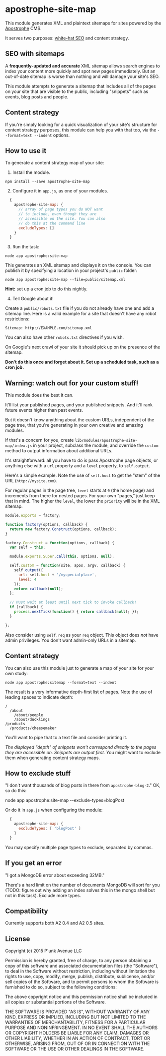 # apostrophe-site-map

This module generates XML and plaintext sitemaps for sites powered by the [Apostrophe](https://apostrophenow.org) CMS.

It serves two purposes: [white-hat SEO](https://support.google.com/webmasters/answer/183668?hl=en&ref_topic=6080646&rd=1) and content strategy.

## SEO with sitemaps

A **frequently-updated and accurate** XML sitemap allows search engines to index your content more quickly and spot new pages immediately. But an out-of-date sitemap is worse than nothing and will damage your site's SEO.

This module attempts to generate a sitemap that includes all of the pages on your site that are visible to the public, including "snippets" such as events, blog posts and people.

## Content strategy

If you're simply looking for a quick visualization of your site's structure for content strategy purposes, this module can help you with that too, via the `--format=text --indent` options.

## How to use it

To generate a content strategy map of your site:

1. Install the module.

`npm install --save apostrophe-site-map`

2. Configure it in `app.js`, as one of your modules.

```javascript
  {
    apostrophe-site-map: {
      // array of page types you do NOT want
      // to include, even though they are
      // accessible on the site. You can also
      // do this at the command line
      excludeTypes: []
    }
  }
```

3. Run the task:

```
node app apostrophe:site-map
```

This generates an XML sitemap and displays it on the console. You can publish it by specifying a location in your project's `public` folder:

```
node app apostrophe:site-map --file=public/sitemap.xml
```

**Hint:** set up a cron job to do this nightly.

4. Tell Google about it!

Create a `public/robots.txt` file if you do not already have one and add a sitemap line. Here is a valid example for a site that doesn't have any robot restrictions:

```
Sitemap: http://EXAMPLE.com/sitemap.xml
```

You can also have other `robots.txt` directives if you wish.

On Google's next crawl of your site it should pick up on the presence of the sitemap.

**Don't do this once and forget about it. Set up a scheduled task, such as a cron job.**

## Warning: watch out for your custom stuff!

This module does the best it can.

It'll list your published pages, and your published snippets. And it'll rank future events higher than past events.

But it doesn't know anything about the custom URLs, independent of the page tree, that you're generating in your own creative and amazing modules.

If that's a concern for you, create `lib/modules/apostrophe-site-map/index.js` in your project, subclass the module, and override the `custom` method to output information about additional URLs.

It's straightforward: all you have to do is pass Apostrophe page objects, or anything else with a `url` property and a `level` property, to `self.output`.

Here's a simple example. Note the use of `self.host` to get the "stem" of the URL (`http://mysite.com`).

For regular pages in the page tree, `level` starts at `0` (the home page) and increments from there for nested pages. For your own "pages," just keep that in mind. The higher the `level`, the lower the `priority` will be in the XML sitemap.

```javascript
module.exports = factory;

function factory(options, callback) {
  return new factory.Construct(options, callback);
}

factory.Construct = function(options, callback) {
  var self = this;

  module.exports.Super.call(this, options, null);

  self.custom = function(site, apos, argv, callback) {
    self.output({
      url: self.host + '/myspecialplace',
      level: 4
    });
    return callback(null);
  };

  // Must wait at least until next tick to invoke callback!
  if (callback) {
    process.nextTick(function() { return callback(null); });
  }

};
```

Also consider using `self.req` as your `req` object. This object does *not* have admin privileges. You don't want admin-only URLs in a sitemap.

## Content strategy

You can also use this module just to generate a map of your site for your own study:

```
node app apostrophe:sitemap --format=text --indent
```

The result is a very informative depth-first list of pages. Note the use of leading spaces to indicate depth:

```
/
  /about
    /about/people
    /about/ducklings
/products
  /products/cheesemaker
```

You'll want to pipe that to a text file and consider printing it.

*The displayed "depth" of snippets won't correspond directly to the pages they are accessible on. Snippets are output first.* You might want to exclude them when generating content strategy maps.

## How to exclude stuff

"I don't want thousands of blog posts in there from `apostrophe-blog-2`." OK, so do this:

node app apostrophe:site-map --exclude-types=blogPost

Or do it in `app.js` when configuring the module:

```javascript
  {
    apostrophe-site-map: {
      excludeTypes: [ 'blogPost' ]
    }
  }
```

You may specify multiple page types to exclude, separated by commas.

## If you get an error

"I got a MongoDB error about exceeding 32MB."

There's a hard limit on the number of documents MongoDB will sort for you (TODO: figure out why adding an index solves this in the mongo shell but not in this task). Exclude more types.

## Compatibility

Currently supports both A2 0.4 and A2 0.5 sites.

## License

Copyright (c) 2015 P'unk Avenue LLC

Permission is hereby granted, free of charge, to any person obtaining a copy of this software and associated documentation files (the "Software"), to deal in the Software without restriction, including without limitation the rights to use, copy, modify, merge, publish, distribute, sublicense, and/or sell copies of the Software, and to permit persons to whom the Software is furnished to do so, subject to the following conditions:

The above copyright notice and this permission notice shall be included in all copies or substantial portions of the Software.

THE SOFTWARE IS PROVIDED "AS IS", WITHOUT WARRANTY OF ANY KIND, EXPRESS OR IMPLIED, INCLUDING BUT NOT LIMITED TO THE WARRANTIES OF MERCHANTABILITY, FITNESS FOR A PARTICULAR PURPOSE AND NONINFRINGEMENT. IN NO EVENT SHALL THE AUTHORS OR COPYRIGHT HOLDERS BE LIABLE FOR ANY CLAIM, DAMAGES OR OTHER LIABILITY, WHETHER IN AN ACTION OF CONTRACT, TORT OR OTHERWISE, ARISING FROM, OUT OF OR IN CONNECTION WITH THE SOFTWARE OR THE USE OR OTHER DEALINGS IN THE SOFTWARE.
